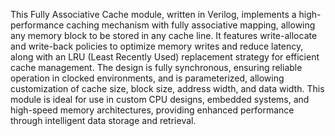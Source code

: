 This Fully Associative Cache module, written in Verilog, implements a high-performance caching mechanism with fully associative mapping, allowing any memory block to be stored in any cache line. It features write-allocate and write-back policies to optimize memory writes and reduce latency, along with an LRU (Least Recently Used) replacement strategy for efficient cache management. The design is fully synchronous, ensuring reliable operation in clocked environments, and is parameterized, allowing customization of cache size, block size, address width, and data width. This module is ideal for use in custom CPU designs, embedded systems, and high-speed memory architectures, providing enhanced performance through intelligent data storage and retrieval.
